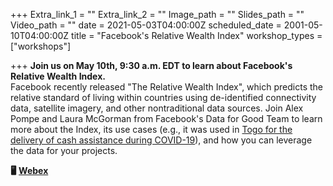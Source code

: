 +++
Extra_link_1 = ""
Extra_link_2 = ""
Image_path = ""
Slides_path = ""
Video_path = ""
date = 2021-05-03T04:00:00Z
scheduled_date = 2001-05-10T04:00:00Z
title = "Facebook's Relative Wealth Index"
workshop_types = ["workshops"]

+++
**Join us on May 10th, 9:30 a.m. EDT to learn about Facebook's Relative Wealth Index.**   
Facebook recently released "The Relative Wealth Index", which predicts the relative standard of living within countries using de-identified connectivity data, satellite imagery, and other nontraditional data sources. Join Alex Pompe and Laura McGorman from Facebook's Data for Good Team to learn more about the Index, its use cases (e.g., it was used in [Togo for the delivery of cash assistance during COVID-19](https://mcas-proxyweb.mcas.ms/certificate-checker?login=false&originalUrl=https%3A%2F%2Fwww.fastcompany.com.mcas.ms%2F90625436%2Fthese-new-poverty-maps-could-reshape-how-we-deliver-humanitarian-aid "https://www.fastcompany.com/90625436/these-new-poverty-maps-could-reshape-how-we-deliver-humanitarian-aid")), and how you can leverage the data for your projects.

**🖥** [**Webex**](https://mcas-proxyweb.mcas.ms/certificate-checker?login=false&originalUrl=https%3A%2F%2Fdatapartnership.org.mcas.ms%2Fwebex)